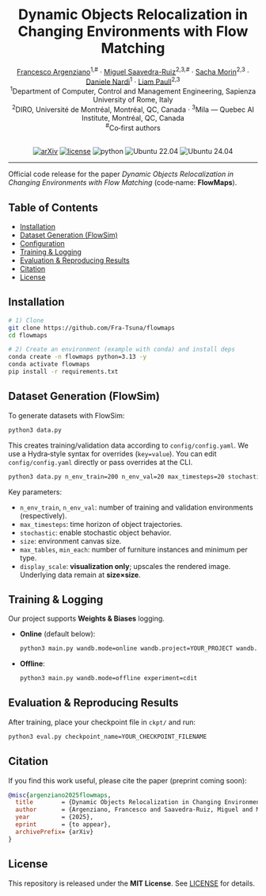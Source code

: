 
<div align="center">
  <h1>Dynamic Objects Relocalization in Changing Environments with Flow Matching</h1>

  <a href="https://www.linkedin.com/in/fra-arg/">Francesco Argenziano</a><sup>1,#</sup> ·
  <a href="https://mikes96.github.io/">Miguel Saavedra-Ruiz</a><sup>2,3,#</sup> ·
  <a href="https://sachamorin.github.io/">Sacha Morin</a><sup>2,3</sup> ·
  <a href="https://scholar.google.com/citations?user=xZwripcAAAAJ&hl=it&oi=ao">Daniele Nardi</a><sup>1</sup> ·
  <a href="https://liampaull.ca/">Liam Paull</a><sup>2,3</sup><br/>
  <sup>1</sup>Department of Computer, Control and Management Engineering, Sapienza University of Rome, Italy<br/>
  <sup>2</sup>DIRO, Université de Montréal, Montréal, QC, Canada · <sup>3</sup>Mila — Quebec AI Institute, Montréal, QC, Canada<br/>
  <sup>#</sup>Co‑first authors
  <br/><br/>

  <a href="https://github.com/Fra-Tsuna/flowmaps"><img alt="arXiv" src="https://img.shields.io/badge/arXiv-SOON-red"></a>
  <a href="LICENSE"><img alt="license" src="https://img.shields.io/badge/License-MIT-yellow"></a>
  <img alt="python" src="https://img.shields.io/badge/python-3.13+-green">
  <img alt="Ubuntu 22.04" src="https://img.shields.io/badge/Ubuntu-22.04-E95420">
  <img alt="Ubuntu 24.04" src="https://img.shields.io/badge/Ubuntu-24.04-E95420">
</div>

---

Official code release for the paper *Dynamic Objects Relocalization in Changing Environments with Flow Matching* (code‑name: **FlowMaps**).

<!-- If you have a teaser image or GIF, put it here -->
<!-- <p align="center"><img src="assets/teaser.png" width="75%"/></p> -->

## Table of Contents
- [Installation](#installation)
- [Dataset Generation (FlowSim)](#dataset-generation-flowsim)
- [Configuration](#configuration)
- [Training & Logging](#training--logging)
- [Evaluation & Reproducing Results](#evaluation--reproducing-results)
- [Citation](#citation)
- [License](#license)

## Installation
```bash
# 1) Clone
git clone https://github.com/Fra-Tsuna/flowmaps
cd flowmaps

# 2) Create an environment (example with conda) and install deps
conda create -n flowmaps python=3.13 -y
conda activate flowmaps
pip install -r requirements.txt
```

## Dataset Generation (FlowSim)
To generate datasets with FlowSim:
```bash
python3 data.py
```
This creates training/validation data according to `config/config.yaml`.
We use a Hydra‑style syntax for overrides (`key=value`). You can edit `config/config.yaml` directly or pass overrides at the CLI.
```bash
python3 data.py n_env_train=200 n_env_val=20 max_timesteps=20 stochastic=true
```
Key parameters:
- `n_env_train`, `n_env_val`: number of training and validation environments (respectively).
- `max_timesteps`: time horizon of object trajectories.
- `stochastic`: enable stochastic object behavior.
- `size`: environment canvas size.
- `max_tables`, `min_each`: number of furniture instances and minimum per type.
- `display_scale`: **visualization only**; upscales the rendered image. Underlying data remain at **size×size**.


## Training & Logging
Our project supports **Weights & Biases** logging.
- **Online** (default below): 
  ```bash
  python3 main.py wandb.mode=online wandb.project=YOUR_PROJECT wandb.entity=YOUR_ENTITY wandb.tags="[flowmaps,cdit]" experiment=cdit
  ```
- **Offline**:
  ```bash
  python3 main.py wandb.mode=offline experiment=cdit
  ```

## Evaluation & Reproducing Results
After training, place your checkpoint file in `ckpt/` and run:
```bash
python3 eval.py checkpoint_name=YOUR_CHECKPOINT_FILENAME
```

## Citation
If you find this work useful, please cite the paper (preprint coming soon):
```bibtex
@misc{argenziano2025flowmaps,
  title        = {Dynamic Objects Relocalization in Changing Environments with Flow Matching},
  author       = {Argenziano, Francesco and Saavedra-Ruiz, Miguel and Morin, Sacha and Nardi, Daniele and Paull, Liam},
  year         = {2025},
  eprint       = {to appear},
  archivePrefix= {arXiv}
}
```

## License
This repository is released under the **MIT License**. See [LICENSE](LICENSE) for details.
